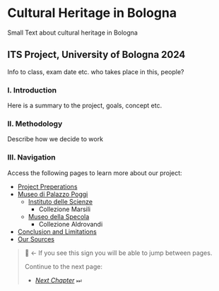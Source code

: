 # Cultural Heritage in Bologna
Small Text about cultural heritage in Bologna

## ITS Project, University of Bologna 2024
Info to class, exam date etc. who takes place in this, people?

### I. Introduction
Here is a summary to the project, goals, concept etc.

### II. Methodology
Describe how we decide to work

### III. Navigation
Access the following pages to learn more about our project:

- [Project Preperations](Project-Prep.md)
- [Museo di Palazzo Poggi](Poggi.md)
  - [Instituto delle Scienze](Scienze.md)
    - Collezione Marsili
  - [Museo della Specola](Specola.md)
    - Collezione Aldrovandi
- [Conclusion and Limitations](Conslusion.md)
- [Our Sources](Sources.md)


> 🧭 ← If you see this sign you will be able to jump between pages.
>
> Continue to the next page:
>
> - [*Next Chapter*](Project-Prep.md) ⏭ 
